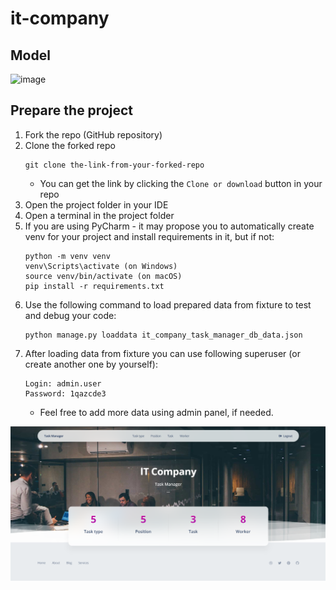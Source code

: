 # it-company
## Model
![image](https://user-images.githubusercontent.com/99358226/229852477-5b5456d0-62c4-48d8-928d-d73306790299.png)
## Prepare the project
1. Fork the repo (GitHub repository)
2. Clone the forked repo
    ```
    git clone the-link-from-your-forked-repo
    ```
    - You can get the link by clicking the `Clone or download` button in your repo
3. Open the project folder in your IDE
4. Open a terminal in the project folder
5. If you are using PyCharm - it may propose you to automatically create venv for your project 
    and install requirements in it, but if not:
    ```
    python -m venv venv
    venv\Scripts\activate (on Windows)
    source venv/bin/activate (on macOS)
    pip install -r requirements.txt
    ```
6. Use the following command to load prepared data from fixture to test and debug your code:
   ```
   python manage.py loaddata it_company_task_manager_db_data.json
   ```
7. After loading data from fixture you can use following superuser (or create another one by yourself):
   ```
   Login: admin.user
   Password: 1qazcde3
   ```
   - Feel free to add more data using admin panel, if needed.

![img.png](static/img/img.png)
